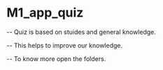 # M1_app_quiz
-- Quiz is based on stuides and general knowledge.

-- This helps to improve our knowledge.

-- To know more open the folders.
